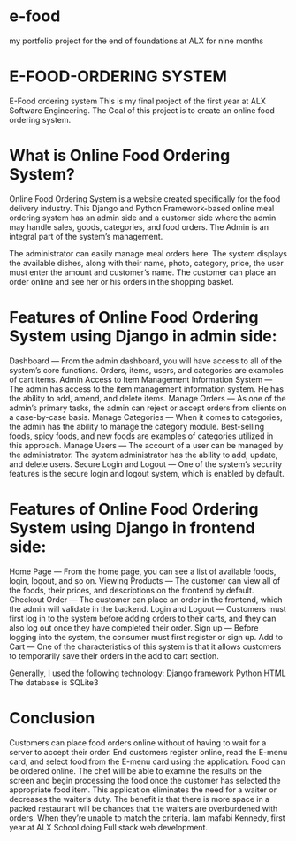 # e-food
my portfolio project for the end of foundations at ALX for nine months

# E-FOOD-ORDERING SYSTEM
E-Food ordering system
This is my final project of the first year at ALX Software Engineering. The Goal of this project is to create an online food ordering system.



# What is Online Food Ordering System?
Online Food Ordering System is a website created specifically for the food delivery industry.
This Django and Python Framework-based online meal ordering system has an admin side and a customer side where the admin may handle sales, goods, categories, and food orders. The Admin is an integral part of the system’s management.

The administrator can easily manage meal orders here. The system displays the available dishes, along with their name, photo, category, price, the user must enter the amount and customer’s name. The customer can place an order online and see her or his orders in the shopping basket.
# Features of Online Food Ordering System using Django in admin side:
Dashboard — From the admin dashboard, you will have access to all of the system’s core functions. Orders, items, users, and categories are examples of cart items.
Admin Access to Item Management Information System — The admin has access to the item management information system. He has the ability to add, amend, and delete items.
Manage Orders — As one of the admin’s primary tasks, the admin can reject or accept orders from clients on a case-by-case basis.
Manage Categories — When it comes to categories, the admin has the ability to manage the category module. Best-selling foods, spicy foods, and new foods are examples of categories utilized in this approach.
Manage Users — The account of a user can be managed by the administrator. The system administrator has the ability to add, update, and delete users.
Secure Login and Logout — One of the system’s security features is the secure login and logout system, which is enabled by default.
# Features of Online Food Ordering System using Django in frontend side:
Home Page — From the home page, you can see a list of available foods, login, logout, and so on.
Viewing Products — The customer can view all of the foods, their prices, and descriptions on the frontend by default.
Checkout Order — The customer can place an order in the frontend, which the admin will validate in the backend.
 Login and Logout — Customers must first log in to the system before adding orders to their carts, and they can also log out once they have completed their order.
 Sign up — Before logging into the system, the consumer must first register or sign up.
Add to Cart — One of the characteristics of this system is that it allows customers to temporarily save their orders in the add to cart section.

Generally, I used the following technology:
Django framework
Python
HTML
The database is SQLite3

# Conclusion
Customers can place food orders online without of having to wait for a server to accept their order. End customers register online, read the E-menu card, and select food from the E-menu card using the application. Food can be ordered online. The chef will be able to examine the results on the screen and begin processing the food once the customer has selected the appropriate food item. This application eliminates the need for a waiter or decreases the waiter’s duty. The benefit is that there is more space in a packed restaurant will be chances that the waiters are overburdened with orders. When they’re unable to match the criteria.
Iam mafabi Kennedy, first year at ALX School doing Full stack web development.


